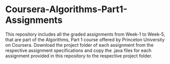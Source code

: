 # Coursera-Algorithms-Part1-Assignments
This repository includes all the graded assignments from Week-1 to Week-5, that are part of the Algorithms, Part 1 course offered by Princeton University on Coursera.
Download the project folder of each assignment from the respective assignment specifications and copy the .java files for each assignment provided in this repository to the respective project folder.
